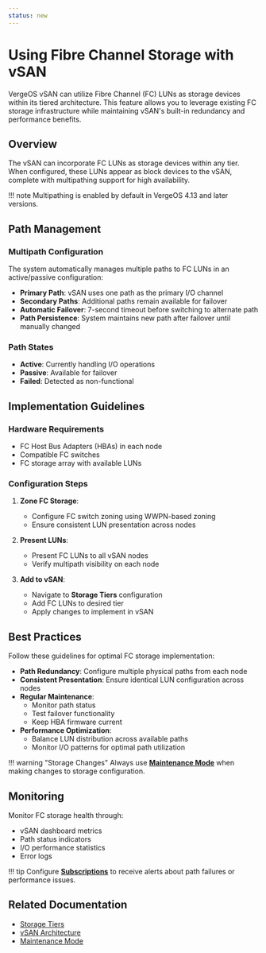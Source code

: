 ```yaml
---
status: new
---
```


# Using Fibre Channel Storage with vSAN

VergeOS vSAN can utilize Fibre Channel (FC) LUNs as storage devices within its tiered architecture. This feature allows you to leverage existing FC storage infrastructure while maintaining vSAN's built-in redundancy and performance benefits.

## Overview 

The vSAN can incorporate FC LUNs as storage devices within any tier. When configured, these LUNs appear as block devices to the vSAN, complete with multipathing support for high availability.

!!! note
    Multipathing is enabled by default in VergeOS 4.13 and later versions.

## Path Management

### Multipath Configuration

The system automatically manages multiple paths to FC LUNs in an active/passive configuration:

- **Primary Path**: vSAN uses one path as the primary I/O channel
- **Secondary Paths**: Additional paths remain available for failover
- **Automatic Failover**: 7-second timeout before switching to alternate path
- **Path Persistence**: System maintains new path after failover until manually changed

### Path States

* **Active**: Currently handling I/O operations
* **Passive**: Available for failover
* **Failed**: Detected as non-functional

## Implementation Guidelines

### Hardware Requirements

- FC Host Bus Adapters (HBAs) in each node
- Compatible FC switches
- FC storage array with available LUNs

### Configuration Steps

1. **Zone FC Storage**:
    - Configure FC switch zoning using WWPN-based zoning
    - Ensure consistent LUN presentation across nodes

2. **Present LUNs**:
    - Present FC LUNs to all vSAN nodes
    - Verify multipath visibility on each node

3. **Add to vSAN**:
    - Navigate to **Storage Tiers** configuration
    - Add FC LUNs to desired tier
    - Apply changes to implement in vSAN

## Best Practices

Follow these guidelines for optimal FC storage implementation:

- **Path Redundancy**: Configure multiple physical paths from each node
- **Consistent Presentation**: Ensure identical LUN configuration across nodes
- **Regular Maintenance**: 
    - Monitor path status
    - Test failover functionality
    - Keep HBA firmware current
- **Performance Optimization**: 
    - Balance LUN distribution across available paths
    - Monitor I/O patterns for optimal path utilization

!!! warning "Storage Changes"
    Always use [**Maintenance Mode**](/product-guide/maintenancemode) when making changes to storage configuration.

## Monitoring

Monitor FC storage health through:

- vSAN dashboard metrics
- Path status indicators
- I/O performance statistics
- Error logs

!!! tip
    Configure [**Subscriptions**](/product-guide/subscriptions-overview) to receive alerts about path failures or performance issues.

## Related Documentation

- [Storage Tiers](/product-guide/vsan/storage-tiers)
- [vSAN Architecture](/product-guide/vsan/architecture)
- [Maintenance Mode](/product-guide/maintenancemode)
